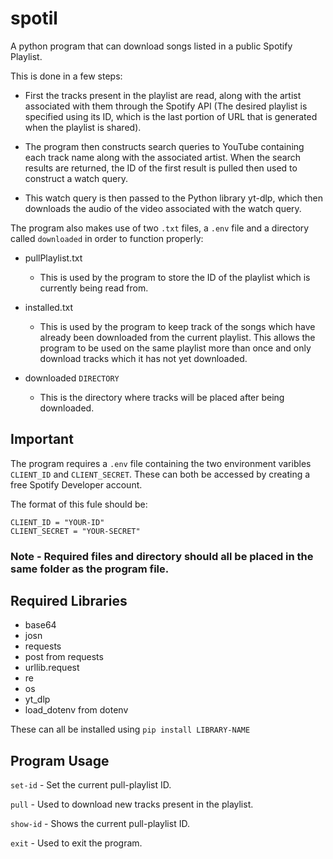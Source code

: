 # spotil
A python program that can download songs listed in a public Spotify Playlist.

This is done in a few steps:

- First the tracks present in the playlist are read, along with the artist associated with them through the Spotify API (The desired playlist is specified using its ID, which is the last portion of URL that is generated when the playlist is shared).

- The program then constructs search queries to YouTube containing each track name along with the associated artist. When the search results are returned, the ID of the first result is pulled then used to construct a watch query.

- This watch query is then passed to the Python library yt-dlp, which then downloads the audio of the video associated with the watch query.

The program also makes use of two `.txt` files, a `.env` file and a directory called `downloaded` in order to function properly:
- pullPlaylist.txt
  - This is used by the program to store the ID of the playlist which is currently being read from.

- installed.txt
  - This is used by the program to keep track of the songs which have already been downloaded from the current playlist. This allows the program to be used on the same playlist more than once and only download tracks which it has not yet downloaded.

- downloaded `DIRECTORY`
  - This is the directory where tracks will be placed after being downloaded.

## Important
The program requires a `.env` file containing the two environment varibles `CLIENT_ID` and `CLIENT_SECRET`. These can both be accessed by creating a free Spotify Developer account.

The format of this fule should be:
```
CLIENT_ID = "YOUR-ID"
CLIENT_SECRET = "YOUR-SECRET"
```

### Note - Required files and directory should all be placed in the same folder as the program file.

## Required Libraries

- base64
- josn
- requests
- post from requests
- urllib.request
- re
- os
- yt_dlp
- load_dotenv from dotenv

These can all be installed using `pip install LIBRARY-NAME`

## Program Usage
`set-id` - Set the current pull-playlist ID.

`pull` - Used to download new tracks present in the playlist.

`show-id` - Shows the current pull-playlist ID.

`exit` - Used to exit the program.



  
